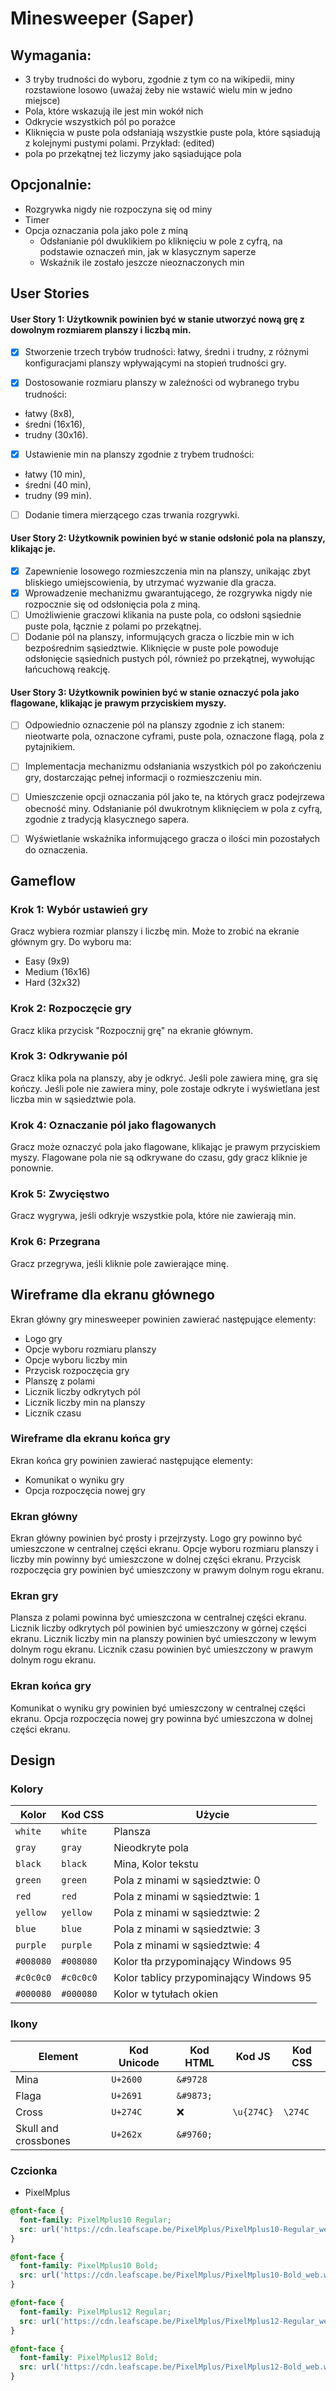 # Minesweeper (Saper)
## Wymagania:
- 3 tryby trudności do wyboru, zgodnie z tym co na wikipedii, miny rozstawione losowo (uważaj żeby nie wstawić wielu min w jedno miejsce)
- Pola, które wskazują ile jest min wokół nich
- Odkrycie wszystkich pól po porażce
- Kliknięcia w puste pola odsłaniają wszystkie puste pola, które sąsiadują z kolejnymi pustymi polami. Przykład: (edited)
- pola po przekątnej też liczymy jako sąsiadujące pola

## Opcjonalnie:
- Rozgrywka nigdy nie rozpoczyna się od miny
- Timer
- Opcja oznaczania pola jako pole z miną
    - Odsłanianie pól dwuklikiem po kliknięciu w pole z cyfrą, na podstawie oznaczeń min, jak w klasycznym saperze
    - Wskaźnik ile zostało jeszcze nieoznaczonych min

## User Stories
#### User Story 1: Użytkownik powinien być w stanie utworzyć nową grę z dowolnym rozmiarem planszy i liczbą min.
- [x] Stworzenie trzech trybów trudności: łatwy, średni i trudny, z różnymi konfiguracjami planszy wpływającymi na stopień trudności gry.

- [x] Dostosowanie rozmiaru planszy w zależności od wybranego trybu trudności:
- łatwy (8x8), 
- średni (16x16), 
- trudny (30x16).

- [x] Ustawienie min na planszy zgodnie z trybem trudności:
- łatwy (10 min), 
- średni (40 min), 
- trudny (99 min). 

- [ ] Dodanie timera mierzącego czas trwania rozgrywki.


#### User Story 2: Użytkownik powinien być w stanie odsłonić pola na planszy, klikając je.
- [x] Zapewnienie losowego rozmieszczenia min na planszy, unikając zbyt bliskiego umiejscowienia, by utrzymać wyzwanie dla gracza.
- [x] Wprowadzenie mechanizmu gwarantującego, że rozgrywka nigdy nie rozpocznie się od odsłonięcia pola z miną.
- [ ] Umożliwienie graczowi klikania na puste pola, co odsłoni sąsiednie puste pola, łącznie z polami po przekątnej.
- [ ] Dodanie pól na planszy, informujących gracza o liczbie min w ich bezpośrednim sąsiedztwie. Kliknięcie w puste pole powoduje odsłonięcie sąsiednich pustych pól, również po przekątnej, wywołując łańcuchową reakcję.

#### User Story 3: Użytkownik powinien być w stanie oznaczyć pola jako flagowane, klikając je prawym przyciskiem myszy.
- [ ] Odpowiednio oznaczenie pól na planszy zgodnie z ich stanem: nieotwarte pola, oznaczone cyframi, puste pola, oznaczone flagą, pola z pytajnikiem.

- [ ] Implementacja mechanizmu odsłaniania wszystkich pól po zakończeniu gry, dostarczając pełnej informacji o rozmieszczeniu min.

- [ ] Umieszczenie opcji oznaczania pól jako te, na których gracz podejrzewa obecność miny. Odsłanianie pól dwukrotnym kliknięciem w pola z cyfrą, zgodnie z tradycją klasycznego sapera.

- [ ] Wyświetlanie wskaźnika informującego gracza o ilości min pozostałych do oznaczenia.

## Gameflow
### Krok 1: Wybór ustawień gry
Gracz wybiera rozmiar planszy i liczbę min. Może to zrobić na ekranie głównym gry. Do wyboru ma:
- Easy (9x9)
- Medium (16x16)
- Hard (32x32)

### Krok 2: Rozpoczęcie gry
Gracz klika przycisk "Rozpocznij grę" na ekranie głównym.

### Krok 3: Odkrywanie pól
Gracz klika pola na planszy, aby je odkryć. Jeśli pole zawiera minę, gra się kończy. Jeśli pole nie zawiera miny, pole zostaje odkryte i wyświetlana jest liczba min w sąsiedztwie pola.

### Krok 4: Oznaczanie pól jako flagowanych
Gracz może oznaczyć pola jako flagowane, klikając je prawym przyciskiem myszy. Flagowane pola nie są odkrywane do czasu, gdy gracz kliknie je ponownie.

### Krok 5: Zwycięstwo
Gracz wygrywa, jeśli odkryje wszystkie pola, które nie zawierają min.

### Krok 6: Przegrana
Gracz przegrywa, jeśli kliknie pole zawierające minę.


## Wireframe dla ekranu głównego

Ekran główny gry minesweeper powinien zawierać następujące elementy:

- Logo gry
- Opcje wyboru rozmiaru planszy
- Opcje wyboru liczby min
- Przycisk rozpoczęcia gry
- Planszę z polami
- Licznik liczby odkrytych pól
- Licznik liczby min na planszy
- Licznik czasu

### Wireframe dla ekranu końca gry

Ekran końca gry powinien zawierać następujące elementy:

- Komunikat o wyniku gry
- Opcja rozpoczęcia nowej gry

### Ekran główny

Ekran główny powinien być prosty i przejrzysty. Logo gry powinno być umieszczone w centralnej części ekranu. Opcje wyboru rozmiaru planszy i liczby min powinny być umieszczone w dolnej części ekranu. Przycisk rozpoczęcia gry powinien być umieszczony w prawym dolnym rogu ekranu.

### Ekran gry

Plansza z polami powinna być umieszczona w centralnej części ekranu. Licznik liczby odkrytych pól powinien być umieszczony w górnej części ekranu. Licznik liczby min na planszy powinien być umieszczony w lewym dolnym rogu ekranu. Licznik czasu powinien być umieszczony w prawym dolnym rogu ekranu.

### Ekran końca gry

Komunikat o wyniku gry powinien być umieszczony w centralnej części ekranu. Opcja rozpoczęcia nowej gry powinna być umieszczona w dolnej części ekranu.

## Design

### Kolory
| Kolor | Kod CSS | Użycie |
|-----|-----|-----|
| `white` | `white` | Plansza |
| `gray` | `gray` | Nieodkryte pola |
| `black` | `black` | Mina, Kolor tekstu |
| `green` | `green` | Pola z minami w sąsiedztwie: 0 |
| `red` | `red` | Pola z minami w sąsiedztwie: 1 |
| `yellow` | `yellow` | Pola z minami w sąsiedztwie: 2 |
| `blue` | `blue` | Pola z minami w sąsiedztwie: 3 |
| `purple` | `purple` | Pola z minami w sąsiedztwie: 4 |
| `#008080` | `#008080` | Kolor tła przypominający Windows 95 |
| `#c0c0c0` | `#c0c0c0` | Kolor tablicy przypominający Windows 95 |
| `#000080` | `#000080` | Kolor w tytułach okien |

### Ikony

| Element | Kod Unicode | Kod HTML | Kod JS | Kod CSS
|---------|---------|---------|---------|---------|
| Mina | `U+2600` | `&#9728` |
| Flaga | `U+2691` | `&#9873;` |
| Cross | `U+274C` | ❌ | `\u{274C}` | `\274C` |
| Skull and crossbones | `U+262x` | `&#9760;` |

### Czcionka
- PixelMplus
```css
@font-face {
  font-family: PixelMplus10 Regular;
  src: url('https://cdn.leafscape.be/PixelMplus/PixelMplus10-Regular_web.woff2') format('woff2');
}

@font-face {
  font-family: PixelMplus10 Bold;
  src: url('https://cdn.leafscape.be/PixelMplus/PixelMplus10-Bold_web.woff2') format('woff2');
}

@font-face {
  font-family: PixelMplus12 Regular;
  src: url('https://cdn.leafscape.be/PixelMplus/PixelMplus12-Regular_web.woff2') format('woff2');
}

@font-face {
  font-family: PixelMplus12 Bold;
  src: url('https://cdn.leafscape.be/PixelMplus/PixelMplus12-Bold_web.woff2') format('woff2');
}
```